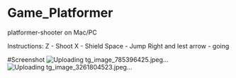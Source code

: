 # Game_Platformer
platformer-shooter on Mac/PC

Instructions:
Z - Shoot
X - Shield
Space - Jump
Right and lest arrow - going

#Screenshot
![Uploading tg_image_785396425.jpeg…]()
![Uploading tg_image_3261804523.jpeg…]()
